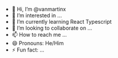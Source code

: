 - 👋 Hi, I’m @vanmartinx
- 👀 I’m interested in ...
- 🌱 I’m currently learning React Typescript
- 💞️ I’m looking to collaborate on ...
- 📫 How to reach me ...
- 😄 Pronouns: He/Him
- ⚡ Fun fact: ...

<!---
vanmartinx/vanmartinx is a ✨ special ✨ repository because its `README.md` (this file) appears on your GitHub profile.
You can click the Preview link to take a look at your changes.
--->
